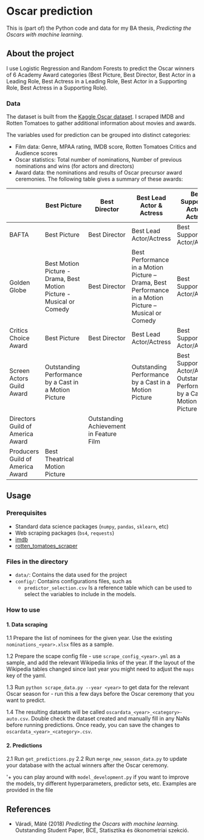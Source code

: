 # Oscar prediction

This is (part of) the Python code and data for my BA thesis, _Predicting the Oscars with machine learning_.

## About the project
I use Logistic Regression and Random Forests to predict the Oscar winners of 6 Academy Award categories (Best Picture, Best Director, Best Actor in a Leading Role, Best Actress in a Leading Role, Best Actor in a Supporting Role, Best Actress in a Supporting Role). 

### Data
The dataset is built from the [Kaggle Oscar dataset](https://www.kaggle.com/unanimad/the-oscar-award). I scraped IMDB and Rotten Tomatoes to gather additional information about movies and awards. 

The variables used for prediction can be grouped into distinct categories:

- Film data: Genre, MPAA rating, IMDB score, Rotten Tomatoes Critics and Audience scores
- Oscar statistics: Total number of nominations, Number of previous nominations and wins (for actors and directors)
- Award data: the nominations and results of Oscar precursor award ceremonies. The following table gives a summary of these awards:

|                                  | Best Picture                                                         | Best Director                           | Best Lead Actor & Actress                                                                               | Best Supporting Actor & Actress                                                      |
|----------------------------------|----------------------------------------------------------------------|-----------------------------------------|---------------------------------------------------------------------------------------------------------|--------------------------------------------------------------------------------------|
| BAFTA                            | Best Picture                                                         | Best Director                           | Best Lead Actor/Actress                                                                                 | Best Supporting Actor/Actress                                                        |
| Golden Globe                     | Best Motion Picture - Drama, Best Motion Picture - Musical or Comedy | Best Director                           | Best Performance in a Motion Picture – Drama,  Best Performance in a Motion Picture – Musical or Comedy | Best Supporting Actor/Actress                                                        |
| Critics Choice Award             | Best Picture                                                         | Best Director                           | Best Lead Actor/Actress                                                                                 | Best Supporting Actor/Actress                                                        |
| Screen Actors Guild Award        | Outstanding Performance by a Cast in a Motion Picture                |                                         | Outstanding Performance by a Cast in a Motion Picture                                                   | Best Supporting Actor/Actress, Outstanding Performance by a Cast in a Motion Picture |
| Directors Guild of America Award |                                                                      | Outstanding Achievement in Feature Film |                                                                                                         |                                                                                      |
| Producers Guild of America Award | Best Theatrical Motion Picture                                       |                                         |                                                                                                         |                                                                                      |
## Usage

### Prerequisites

- Standard data science packages (`numpy`, `pandas`, `sklearn`, etc)
- Web scraping packages (`bs4`, `requests`)
- [imdb](https://imdbpy.github.io/)
- [rotten_tomatoes_scraper](https://pypi.org/project/rotten-tomatoes-scraper/)

### Files in the directory

- `data/`: Contains the data used for the project
- `config/`: Contains configurations files, such as
  - `predictor_selection.csv` Is a reference table which can be used to select the variables to include in the models.


### How to use

#### 1. Data scraping
1.1 Prepare the list of nominees for the given year. Use the existing `nominations_<year>.xlsx` files as a sample.

1.2 Prepare the scape config file - use `scrape_config_<year>.yml` as a sample, and add the relevant Wikipedia links of the year. If the layout of the Wikipedia tables changed since last year you might need to adjust the `maps` key of the yaml.

1.3 Run `python scrape_data.py --year <year>` to get data for the relevant Oscar season for <year> - run this a few days before the Oscar ceremony that you want to predict.

1.4 The resulting datasets will be called `oscardata_<year>_<category>-auto.csv`. Double check the dataset created and manually fill in any NaNs before running predictions. Once ready, you can save the changes to `oscardata_<year>_<category>.csv`.

#### 2. Predictions
2.1 Run `get_predictions.py`
2.2 Run `merge_new_season_data.py` to update your database with the actual winners after the Oscar ceremony.

'+ you can play around with  `model_development.py` if you want to improve the models, try different hyperparameters, predictor sets, etc. Examples are provided in the file

## References

- Váradi, Máté (2018) _Predicting the Oscars with machine learning._ Outstanding Student Paper, BCE, Statisztika és ökonometriai szekció.
